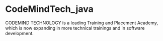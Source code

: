 # CodeMindTech_java
CODEMIND TECHNOLOGY is a leading Training and Placement Academy, which is now expanding in more technical trainings and in software development.
